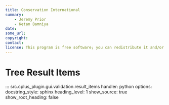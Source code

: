 ```yaml
---
title: Conservation International
summary:
    - Jeremy Prior
    - Ketan Bamniya
date:
some_url:
copyright:
contact:
license: This program is free software; you can redistribute it and/or modify it under the terms of the GNU Affero General Public License as published by the Free Software Foundation; either version 3 of the License, or (at your option) any later version.
---
```


# Tree Result Items

::: src.cplus_plugin.gui.validation.result_items
    handler: python
    options:
        docstring_style: sphinx
        heading_level: 1
        show_source: true
        show_root_heading: false